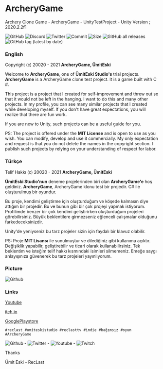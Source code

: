 # ArcheryGame
Archery Clone Game - ArcheryGame - UnityTestProject - Unity Version ; 2020.2.2f1

![GitHub](https://img.shields.io/github/license/RecLast/ArcheryGame?logo=github) ![Discord](https://img.shields.io/discord/293337322508910593?logo=discord&logoColor=fff) ![Twitter](https://img.shields.io/twitter/follow/RecLastTV?style=social) ![Commit](https://img.shields.io/github/last-commit/RecLast/ArcheryGame) ![Size](https://img.shields.io/github/repo-size/RecLast/ArcheryGame) ![GitHub all releases](https://img.shields.io/github/downloads/RecLast/ArcheryGame/total?color=green) ![GitHub tag (latest by date)](https://img.shields.io/github/v/tag/RecLast/ArcheryGame)

### English

Copyright (c) 20020 - 2021 **ArcheryGame, ÜmitEski**

Welcome to **ArcheryGame**, one of **ÜmitEski Studio's** trial projects. **ArcheryGame** is a ArcheryGame clone test project. It is a game built with C #.

This project is a project that I created for self-improvement and threw out so that it would not be left in the hanging. I want to do this and many other projects. In my profile, you can see many similar projects that I created while developing myself. If you don't have great expectations, you will realize that there are fun work.

If you are new to Unity, such projects can be a useful guide for you.

PS: The project is offered under the **MIT License** and is open to use as you wish. You can modify, develop and use it commercially. My only expectation and request is that you do not delete the names in the copyright section. I publish such projects by relying on your understanding of respect for labor.

### Türkçe

Telif Hakkı (c) 20020 - 2021 **ArcheryGame, ÜmitEski**

**ÜmitEski Studio'nun** deneme projelerinden biri olan **ArcheryGame'e** hoş geldiniz. **ArcheryGame**, ArcheryGame klonu test bir projedir. C# ile oluşturulmuş bir oyundur.

Bu proje, kendimi geliştirme için oluşturduğum ve köşede kalmasın diye attığım bir projedir. Bu ve bunun gibi bir çok projeyi yapmak istiyorum. Profilimde benzer bir çok kendimi geliştirirken oluşturduğum projeleri görebilirsiniz. Büyük beklentilere girmezseniz eğlenceli çalışmalar olduğunu farkedeceksinizdir.

Unity'de yeniyseniz bu tarz projeler sizin için faydalı bir klavuz olabilir.

PS: Proje **MIT Lisansı** ile sunulmuştur ve dilediğiniz gibi kullanıma açıktır. Değişiklik yapabilir, geliştirebilir ve ticari olarak kullanabilirsiniz. Tek beklentim ve isteğim telif hakkı kısmındaki isimleri silmemeniz. Emeğe saygı anlayışınıza güvenerek bu tarz projeleri yayınlıyorum.

### Picture

![Github](#)

### Links

[Youtube](#) 

[itch.io](#)

[GooglePlaystore](#)

`#reclast #umiteskistudio #reclasttv #indie #bağımsız #oyun #ArcheryGame`

![Github](https://img.shields.io/github/followers/RecLast?style=social) - ![Twitter](https://img.shields.io/twitter/follow/RecLastTV?style=social) - ![Youtube](https://img.shields.io/youtube/views/R15MQj-RHUo?style=social) - ![Twitch](https://img.shields.io/twitch/status/RecLastTV?style=social)

Thanks 

Ümit Eski - RecLast
